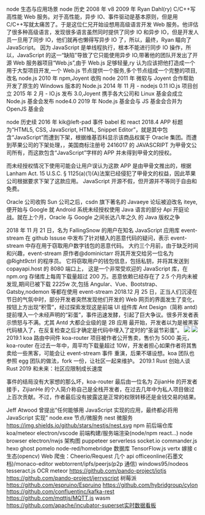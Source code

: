 node 生态与应用场景
node 历史
2008 年 v8
2009 年 Ryan Dahl(ry) C/C++写高性能 Web 服务。对于高性能，异步 IO、事件驱动是基本原则，但是用 C/C++写就太痛苦了。于是这位仁兄开始设想用高级语言开发 Web 服务。他评估了很多种高级语言，发现很多语言虽然同时提供了同步 IO 和异步 IO，但是开发人员一旦用了同步 IO，他们就再也懒得写异步 IO 了，所以，最终，Ryan 瞄向了 JavaScript。
因为 JavaScript 是单线程执行，根本不能进行同步 IO 操作，所以，JavaScript 的这一“缺陷”导致了它只能使用异步 IO,带著他的团队开发出了开源 Web 服务器项目“Web.js”,由于 Web.js 足够轻量,ry 认为应该把他打造成一个用于大型项目开发,一个 Web.js 节点提供一个服务,多个节点组成一个完整的项目,改名 node.js
2010 年 npm,Joyent 收购 node
2011 年 微软与 Joyent 合作帮助开发了原生的 Windows 版本的 Node.js
2014 年 11 月 - nodejs 0.11 IO.js 项目创立
2015 年 2 月 - IO.js 发布 3.0,Joyent 携手各大公司和 Linux 基金会成立 Node.js 基金会发布 node4.0
2019 年 Node.js 基金会与 JS 基金会合并为 OpenJS 基金会

node 历史续
2016 年 kik@left-pad 事件 babel 和 react
2018.4 APP 标题为“HTML5, CSS, JavaScript, HTML, Snippet Editor”，就是其中包含“JavaScript”而遭到下架，根据维基百科显示该商品权属于 Oracle 集团。而遭到苹果公司的下架处理，，美国商标注册号 2416017 的 JAVASCRIPT 为甲骨文公司所有，而这款包含“JavaScript”字样的 APP 并未得到甲骨文的授权。

而未经授权情况下使用可能会让用户误认为这款 APP 是由甲骨文推出的，根据 Lanham Act. 15 U.S.C. § 1125(a)(1)(A)法案已经侵犯了甲骨文的权益，因此苹果公司根据要求下架了这款应用。
JavaScript 开源不假，但开源并不等同于自由和免费。

Oracle 公司收购 Sun 公司之后，csdn 旗下著名的 Javaeye 论坛被迫改名 iteye,便开始与 Google 就 Android 系统未经授权使用 Java 语言的部分 Api 开庭论战。就在上个月，Oracle 与 Google 之间长达八年之久 的 Java 版权之争

2018 年 11 月 21 日，名为 FallingSnow 的用户在知名 JavaScript 应用库 event-stream 在 github Issuse 中发布了针对植入的恶意代码的疑问，表示 event-stream 中存在用于窃取用户数字钱包的恶意代码。
大约三个月前，由于缺乏时间和兴趣，event-stream 原作者@dominictarr 将其开发交给另一位名为@Right9ctrl 的程序员。
它将窃取用户的钱包信息，包括私钥，并将其发送到 copayapi.host 的 8080 端口上，
这是一个非常受欢迎的 JavaScript 库，在 npm.org 存储库上每周下载量超过 200 万。恶意依赖已经存在了 2.5 个月内未被发现,期间已被下载 2225w 次,包括 Angular、Vue、Bootstrap、Gatsby,nodemon 等都在使用 event-stream
2018.12 月 25 日，正当人们沉浸在节日的气氛中时，部分开发者突然发现他们开发的 Web 网页的界面发生了变化，按钮上方出现“积雪”，经过探索发现这是前端 UI 组件库 Ant Design（简称 antd）提前埋入一个未经声明的“彩蛋”，事件迅速发酵，引起了巨大争议。很多开发者表示愤怒与不满。尤其 Antd 大都企业级的是 2B 应用
最开始，开发者以为是被黑客代码植入了，在反复检查之后才确定是代码中埋入了定时的“圣诞节彩蛋”。
![](https://upload-images.jianshu.io/upload_images/2974893-699e66f80ccb9d3d.png?imageMogr2/auto-orient/strip%7CimageView2/2/w/600/format/webp)
![](https://static.geekbang.org/infoq/5c221266ccc6a.png)
2019.1 koa 路由中间件 koa-router 项目被作者公开售卖，售价为 5000 美元，koa-router 在过去一年中，周平均下载量超过 10W，开发者担心如果作者将其售卖给一些黑客，可能会让 event-stream 事件 重演，后果不堪设想。koa 团队也参照 egg 团队的做法，fork 一份，让社区一起来维护。
2019.1 Rust 创始人谈 Rust 2019 和未来：社区应限制成长速度

事件的结局没有大家想的那么坏，koa-router 最后由一位名为 ZijianHe 的开发者接手，ZijianHe 的个人简介称自己是全栈开发者，在过去几年中为私人项目做过上百次贡献。不过，作者最后没有披露这是正常的权限转移还是金钱交易的结果。

Jeff Atwood 曾提出“任何能够用 JavaScript 实现的应用，最终都必将用 JavaScript 实现”
node.exe 节点/微服务
nest 微服务 https://img.shields.io/github/stars/nestjs/nest.svg
npm 前后端仓库
koa/meteor electron/vscode 前端构建/服务端渲染(node/npm react...) node browser electron/nwjs 架构图
puppeteer
serverless
socket.io
commander.js
hexo
ghost
pomelo
node-red/homebridge
数据库
TensorFlow.js
vertx
嫁接 c 生态(opencv)
Web 爬虫：Cheerio/Request
几个 api
officeonline(石墨文档)/monaco-editor
webtorrent/ipfs/peerjs(p2p 通信)
windows95/nodeos
tesseract.js OCR
meteor
https://github.com/pando-project/iotjs
https://github.com/pando-project/jerryscript 树莓派
https://github.com/espruino/Espruino
https://github.com/hybridgroup/cylon
https://github.com/confluentinc/kafka-rest
https://github.com/mqttjs/MQTT.js
wasm
https://github.com/apache/incubator-superset实时数据看板
